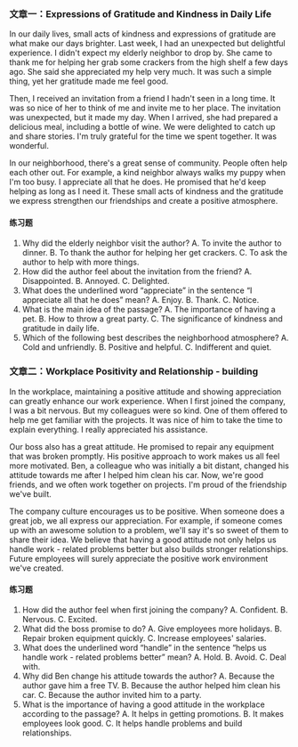### 文章一：Expressions of Gratitude and Kindness in Daily Life
In our daily lives, small acts of kindness and expressions of gratitude are what make our days brighter. Last week, I had an unexpected but delightful experience. I didn't expect my elderly neighbor to drop by. She came to thank me for helping her grab some crackers from the high shelf a few days ago. She said she appreciated my help very much. It was such a simple thing, yet her gratitude made me feel good.

Then, I received an invitation from a friend I hadn't seen in a long time. It was so nice of her to think of me and invite me to her place. The invitation was unexpected, but it made my day. When I arrived, she had prepared a delicious meal, including a bottle of wine. We were delighted to catch up and share stories. I'm truly grateful for the time we spent together. It was wonderful.

In our neighborhood, there's a great sense of community. People often help each other out. For example, a kind neighbor always walks my puppy when I'm too busy. I appreciate all that he does. He promised that he'd keep helping as long as I need it. These small acts of kindness and the gratitude we express strengthen our friendships and create a positive atmosphere.

#### 练习题
1. Why did the elderly neighbor visit the author?
A. To invite the author to dinner.
B. To thank the author for helping her get crackers.
C. To ask the author to help with more things.
2. How did the author feel about the invitation from the friend?
A. Disappointed.
B. Annoyed.
C. Delighted.
3. What does the underlined word “appreciate” in the sentence “I appreciate all that he does” mean?
A. Enjoy.
B. Thank.
C. Notice.
4. What is the main idea of the passage?
A. The importance of having a pet.
B. How to throw a great party.
C. The significance of kindness and gratitude in daily life.
5. Which of the following best describes the neighborhood atmosphere?
A. Cold and unfriendly.
B. Positive and helpful.
C. Indifferent and quiet.

### 文章二：Workplace Positivity and Relationship - building
In the workplace, maintaining a positive attitude and showing appreciation can greatly enhance our work experience. When I first joined the company, I was a bit nervous. But my colleagues were so kind. One of them offered to help me get familiar with the projects. It was nice of him to take the time to explain everything. I really appreciated his assistance.

Our boss also has a great attitude. He promised to repair any equipment that was broken promptly. His positive approach to work makes us all feel more motivated. Ben, a colleague who was initially a bit distant, changed his attitude towards me after I helped him clean his car. Now, we're good friends, and we often work together on projects. I'm proud of the friendship we've built.

The company culture encourages us to be positive. When someone does a great job, we all express our appreciation. For example, if someone comes up with an awesome solution to a problem, we'll say it's so sweet of them to share their idea. We believe that having a good attitude not only helps us handle work - related problems better but also builds stronger relationships. Future employees will surely appreciate the positive work environment we've created.

#### 练习题
1. How did the author feel when first joining the company?
A. Confident.
B. Nervous.
C. Excited.
2. What did the boss promise to do?
A. Give employees more holidays.
B. Repair broken equipment quickly.
C. Increase employees' salaries.
3. What does the underlined word “handle” in the sentence “helps us handle work - related problems better” mean?
A. Hold.
B. Avoid.
C. Deal with.
4. Why did Ben change his attitude towards the author?
A. Because the author gave him a free TV.
B. Because the author helped him clean his car.
C. Because the author invited him to a party.
5. What is the importance of having a good attitude in the workplace according to the passage?
A. It helps in getting promotions.
B. It makes employees look good.
C. It helps handle problems and build relationships. 